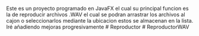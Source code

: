 Este es un proyecto programado en JavaFX el cual su principal funcion es la de reproducir archivos .WAV el cual se podran arrastrar los archivos al cajon o seleccionarlos mediante la ubicacion estos se almacenan en la lista. Iré añadiendo mejoras progresivamente  # Reproductor # ReproductorWAV
